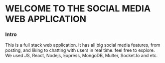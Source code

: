 # WELCOME TO THE SOCIAL MEDIA WEB APPLICATION

### Intro
This is a full stack web application. It has all big social media features, from posting, and liking to chatting with users in real time. feel free to explore. We used JS, React, Nodejs, Express, MongoDB, Multer, Socket.Io and etc.

